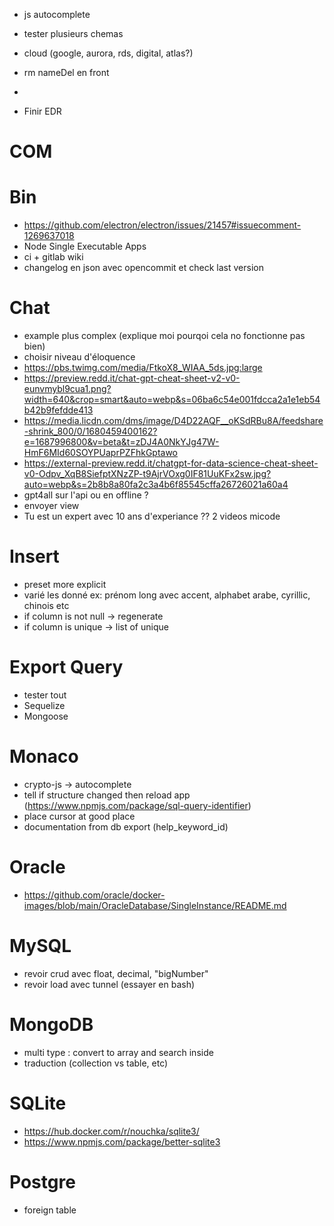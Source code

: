 - js autocomplete
- tester plusieurs chemas

- cloud (google, aurora, rds, digital, atlas?)
- rm nameDel en front
- 
- Finir EDR













# COM






# Bin
- https://github.com/electron/electron/issues/21457#issuecomment-1269637018
- Node Single Executable Apps
- ci + gitlab wiki
- changelog en json avec opencommit et check last version

# Chat
- example plus complex (explique moi pourqoi cela no fonctionne pas bien)
- choisir niveau d'éloquence
- https://pbs.twimg.com/media/FtkoX8_WIAA_5ds.jpg:large
- https://preview.redd.it/chat-gpt-cheat-sheet-v2-v0-eunvmybl9cua1.png?width=640&crop=smart&auto=webp&s=06ba6c54e001fdcca2a1e1eb54b42b9fefdde413
- https://media.licdn.com/dms/image/D4D22AQF__oKSdRBu8A/feedshare-shrink_800/0/1680459400162?e=1687996800&v=beta&t=zDJ4A0NkYJg47W-HmF6MId60SOYPUaprPZFhkGptawo
- https://external-preview.redd.it/chatgpt-for-data-science-cheat-sheet-v0-Odpv_XqB8SiefptXNzZP-t9AjrVOxg0IF81UuKFx2sw.jpg?auto=webp&s=2b8b8a80fa2c3a4b6f85545cffa26726021a60a4
- gpt4all sur l'api ou en offline ?
- envoyer view
- Tu est un expert avec 10 ans d'experiance ?? 2 videos micode

# Insert
- preset more explicit
- varié les donné ex: prénom long avec accent, alphabet arabe, cyrillic, chinois etc
- if column is not null -> regenerate
- if column is unique -> list of unique

# Export Query
- tester tout
- Sequelize
- Mongoose

# Monaco
- crypto-js -> autocomplete
- tell if structure changed then reload app (https://www.npmjs.com/package/sql-query-identifier)
- place cursor at good place
- documentation from db export (help_keyword_id)

# Oracle 
- https://github.com/oracle/docker-images/blob/main/OracleDatabase/SingleInstance/README.md

# MySQL
- revoir crud avec  float, decimal, "bigNumber" 
- revoir load avec tunnel (essayer en bash)

# MongoDB
- multi type : convert to array and search inside
- traduction (collection vs table, etc)

# SQLite
- https://hub.docker.com/r/nouchka/sqlite3/
- https://www.npmjs.com/package/better-sqlite3

# Postgre
- foreign table
